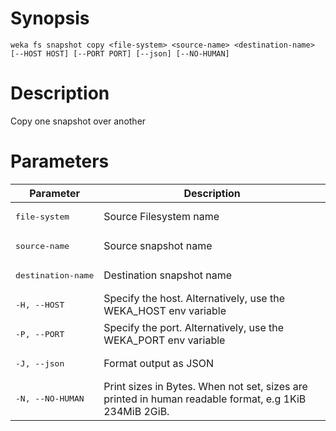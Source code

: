 # Synopsis

```weka fs snapshot copy <file-system> <source-name> <destination-name> [--HOST HOST] [--PORT PORT] [--json] [--NO-HUMAN]```

# Description

Copy one snapshot over another

# Parameters

| Parameter | Description |
| --------- | ----------- |
| <pre>file-system</pre> | Source Filesystem name |
| <pre>source-name</pre> | Source snapshot name |
| <pre>destination-name</pre> | Destination snapshot name |
| <pre>-H, --HOST</pre> | Specify the host. Alternatively, use the WEKA_HOST env variable |
| <pre>-P, --PORT</pre> | Specify the port. Alternatively, use the WEKA_PORT env variable |
| <pre>-J, --json</pre> | Format output as JSON |
| <pre>-N, --NO-HUMAN</pre> | Print sizes in Bytes. When not set, sizes are printed in human readable format, e.g 1KiB 234MiB 2GiB. |

